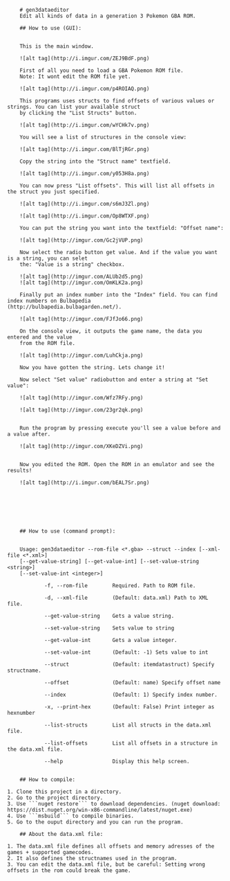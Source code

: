         # gen3dataeditor
        Edit all kinds of data in a generation 3 Pokemon GBA ROM.

        ## How to use (GUI):
        
        
        This is the main window.

        ![alt tag](http://i.imgur.com/ZEJ9BdF.png)
        
        First of all you need to load a GBA Pokemon ROM file.
        Note: It wont edit the ROM file yet.
        
        ![alt tag](http://i.imgur.com/p4ROIAQ.png)
        
        This programs uses structs to find offsets of various values or strings. You can list your available struct
        by clicking the "List Structs" button.
        
        ![alt tag](http://i.imgur.com/wYCHk7v.png)
        
        You will see a list of structures in the console view:
        
        ![alt tag](http://i.imgur.com/BlTjRGr.png)
        
        Copy the string into the "Struct name" textfield.
        
        ![alt tag](http://i.imgur.com/y053H8a.png)
        
        You can now press "List offsets". This will list all offsets in the struct you just specified.
        
        ![alt tag](http://i.imgur.com/s6mJ3Zl.png)
        
        ![alt tag](http://i.imgur.com/Op8WTXF.png)
        
        You can put the string you want into the textfield: "Offset name":
        
        ![alt tag](http://imgur.com/Gc2jVUP.png)
        
        Now select the radio button get value. And if the value you want is a string, you can selet
        the: "Value is a string" checkbox.
        
        ![alt tag](http://imgur.com/ALUb2d5.png)
        ![alt tag](http://imgur.com/OmKLK2a.png)
        
        Finally put an index number into the "Index" field. You can find index numbers on Bulbapedia                 (http://bulbapedia.bulbagarden.net/).
        
        ![alt tag](http://imgur.com/FJfJo66.png)
        
        On the console view, it outputs the game name, the data you entered and the value 
        from the ROM file.
        
        ![alt tag](http://imgur.com/LuhCkja.png)
        
        Now you have gotten the string. Lets change it!
        
        Now select "Set value" radiobutton and enter a string at "Set value":
        
        ![alt tag](http://imgur.com/Wfz7RFy.png)
        
        ![alt tag](http://imgur.com/23gr2qk.png)
        
        
        Run the program by pressing execute you'll see a value before and a value after.
        
        ![alt tag](http://imgur.com/XKeDZVi.png)
        
        
        Now you edited the ROM. Open the ROM in an emulator and see the results!
        
        ![alt tag](http://i.imgur.com/bEAL7Sr.png)
        
        
        
        
        
        

        ## How to use (command prompt):
        

        Usage: gen3dataeditor --rom-file <*.gba> --struct --index [--xml-file <*.xml>]
        [--get-value-string] [--get-value-int] [--set-value-string <string>]
        [--set-value-int <integer>]

                -f, --rom-file        Required. Path to ROM file.

                -d, --xml-file        (Default: data.xml) Path to XML file.

                --get-value-string    Gets a value string.

                --set-value-string    Sets value to string

                --get-value-int       Gets a value integer.

                --set-value-int       (Default: -1) Sets value to int

                --struct              (Default: itemdatastruct) Specify structname.
        
                --offset              (Default: name) Specify offset name
        
                --index               (Default: 1) Specify index number.

                -x, --print-hex       (Default: False) Print integer as hexnumber

                --list-structs        List all structs in the data.xml file.

                --list-offsets        List all offsets in a structure in the data.xml file.

                --help                Display this help screen.
    
  
        ## How to compile:
  
    1. Clone this project in a directory.
    2. Go to the project directory.
    3. Use ```nuget restore``` to download dependencies. (nuget download: https://dist.nuget.org/win-x86-commandline/latest/nuget.exe)
    4. Use ```msbuild``` to compile binaries.
    5. Go to the ouput directory and you can run the program.
    
        ## About the data.xml file:
  
    1. The data.xml file defines all offsets and memory adresses of the games + supported gamecodes.
    2. It also defines the structnames used in the program.
    3. You can edit the data.xml file, but be careful: Setting wrong offsets in the rom could break the game.
    
    
    
